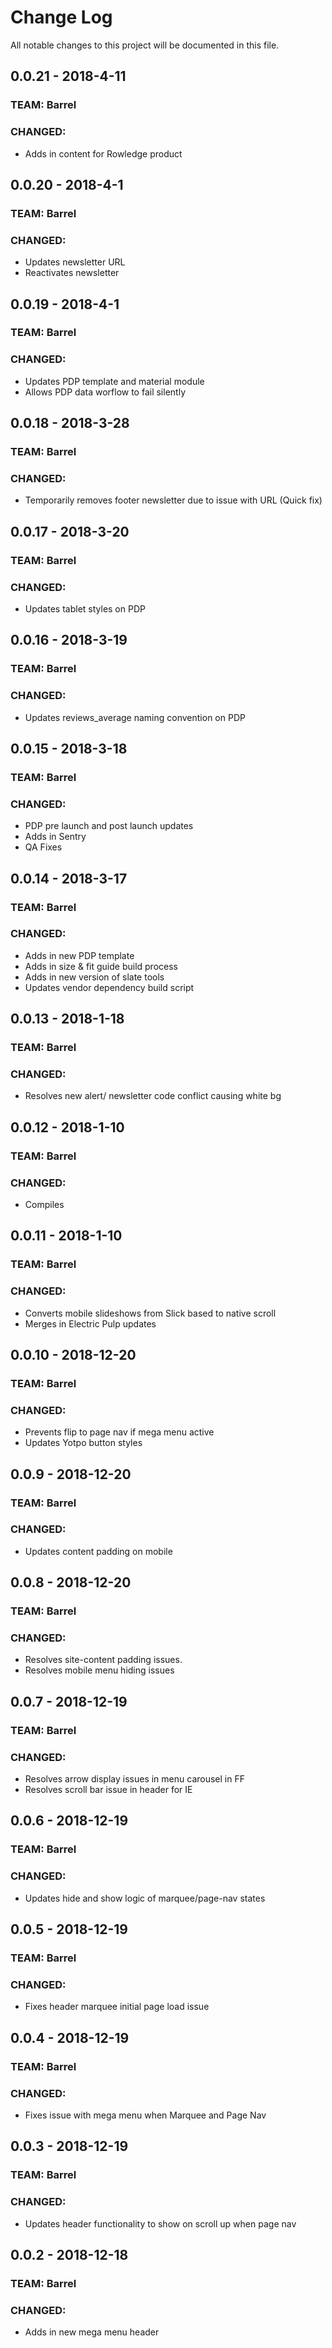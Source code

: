# Change Log
All notable changes to this project will be documented in this file.

## 0.0.21 - 2018-4-11
### TEAM: Barrel
### CHANGED:
- Adds in content for Rowledge product

## 0.0.20 - 2018-4-1
### TEAM: Barrel
### CHANGED:
- Updates newsletter URL
- Reactivates newsletter

## 0.0.19 - 2018-4-1
### TEAM: Barrel
### CHANGED:
- Updates PDP template and material module
- Allows PDP data worflow to fail silently

## 0.0.18 - 2018-3-28
### TEAM: Barrel
### CHANGED:
- Temporarily removes footer newsletter due to issue with URL (Quick fix)

## 0.0.17 - 2018-3-20
### TEAM: Barrel
### CHANGED:
- Updates tablet styles on PDP

## 0.0.16 - 2018-3-19
### TEAM: Barrel
### CHANGED:
- Updates reviews_average naming convention on PDP

## 0.0.15 - 2018-3-18
### TEAM: Barrel
### CHANGED:
- PDP pre launch and post launch updates
- Adds in Sentry
- QA Fixes

## 0.0.14 - 2018-3-17
### TEAM: Barrel
### CHANGED:
- Adds in new PDP template
- Adds in size & fit guide build process
- Adds in new version of slate tools
- Updates vendor dependency build script

## 0.0.13 - 2018-1-18
### TEAM: Barrel
### CHANGED:
- Resolves new alert/ newsletter code conflict causing white bg

## 0.0.12 - 2018-1-10
### TEAM: Barrel
### CHANGED:
- Compiles

## 0.0.11 - 2018-1-10
### TEAM: Barrel
### CHANGED:
- Converts mobile slideshows from Slick based to native scroll
- Merges in Electric Pulp updates

## 0.0.10 - 2018-12-20
### TEAM: Barrel
### CHANGED:
- Prevents flip to page nav if mega menu active
- Updates Yotpo button styles

## 0.0.9 - 2018-12-20
### TEAM: Barrel
### CHANGED:
- Updates content padding on mobile

## 0.0.8 - 2018-12-20
### TEAM: Barrel
### CHANGED:
- Resolves site-content padding issues. 
- Resolves mobile menu hiding issues

## 0.0.7 - 2018-12-19
### TEAM: Barrel
### CHANGED:
- Resolves arrow display issues in menu carousel in FF
- Resolves scroll bar issue in header for IE

## 0.0.6 - 2018-12-19
### TEAM: Barrel
### CHANGED:
- Updates hide and show logic of marquee/page-nav states

## 0.0.5 - 2018-12-19
### TEAM: Barrel
### CHANGED:
- Fixes header marquee initial page load issue

## 0.0.4 - 2018-12-19
### TEAM: Barrel
### CHANGED:
- Fixes issue with mega menu when Marquee and Page Nav

## 0.0.3 - 2018-12-19
### TEAM: Barrel
### CHANGED:
- Updates header functionality to show on scroll up when page nav

## 0.0.2 - 2018-12-18
### TEAM: Barrel
### CHANGED:
- Adds in new mega menu header
